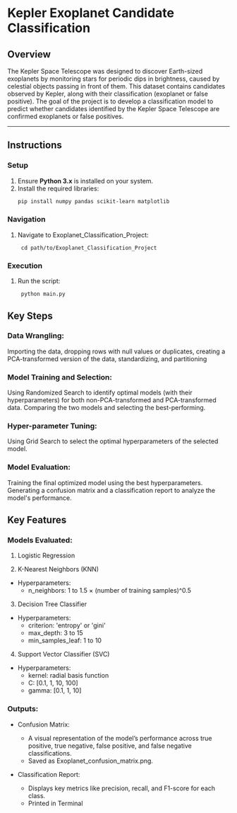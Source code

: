 # Kepler Exoplanet Candidate Classification

## Overview
The Kepler Space Telescope was designed to discover Earth-sized exoplanets by monitoring stars for periodic dips in brightness, caused by celestial objects passing in front of them. This dataset contains candidates observed by Kepler, along with their classification (exoplanet or false positive).
The goal of the project is to develop a classification model to predict whether candidates identified by the Kepler Space Telescope are confirmed exoplanets or false positives.

---

## Instructions

### Setup
1. Ensure **Python 3.x** is installed on your system.
2. Install the required libraries:
   ```bash
   pip install numpy pandas scikit-learn matplotlib

### Navigation
1. Navigate to Exoplanet_Classification_Project:

        cd path/to/Exoplanet_Classification_Project

### Execution
1. Run the script:

        python main.py


## Key Steps

### Data Wrangling: 
Importing the data, dropping rows with null values or duplicates, creating a PCA-transformed version of the data, standardizing, and partitioning
 
### Model Training and Selection:
Using Randomized Search to identify optimal models (with their hyperparameters) for both non-PCA-transformed and PCA-transformed data. Comparing the two models and selecting the best-performing.
   
### Hyper-parameter Tuning: 
Using Grid Search to select the optimal hyperparameters of the selected model.
 
### Model Evaluation:
Training the final optimized model using the best hyperparameters. Generating a confusion matrix and a classification report to analyze the model's performance.

## Key Features

### Models Evaluated:
1. Logistic Regression

2. K-Nearest Neighbors (KNN)
- Hyperparameters:
	- n_neighbors: 1 to 1.5 × (number of 			training samples)^0.5
       
3. Decision Tree Classifier
- Hyperparameters:
	- criterion: 'entropy' or 'gini'
   	- max_depth: 3 to 15
   	- min_samples_leaf: 1 to 10

4. Support Vector Classifier (SVC)
- Hyperparameters:
	- kernel: radial basis function
	- C: [0.1, 1, 10, 100]
	- gamma: [0.1, 1, 10]

### Outputs:

- Confusion Matrix:
	- A visual representation of the model’s performance 	across true positive, true negative, false positive, 	and false negative classifications.
	- Saved as Exoplanet_confusion_matrix.png.

- Classification Report:
	- Displays key metrics like precision, recall, and 	F1-score for each class.
	- Printed in Terminal

